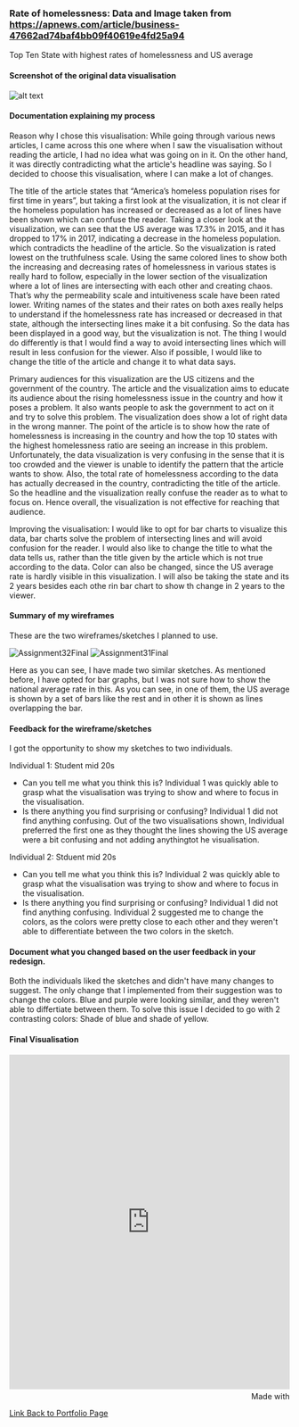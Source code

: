 
### Rate of homelessness: Data and Image taken from https://apnews.com/article/business-47662ad74baf4bb09f40619e4fd25a94 

Top Ten State with highest rates of homelessness and US average

#### Screenshot of the original data visualisation

![alt text](https://storage.googleapis.com/afs-prod/media/b2df393c7e2146ff85c9a3ad884a370e/1000.jpeg)

#### Documentation explaining my process

Reason why I chose this visualisation:
While going through various news articles, I came across this one where when I saw the visualisation without reading the article, I had no idea what was going on in it. On the other hand, it was directly contradicting what the article's headline was saying. So I decided to choose this visualisation, where I can make a lot of changes.

The title of the article states that “America’s homeless population rises for first time in years”, but taking a first look at the visualization, it is not clear if the homeless population has increased or decreased as a lot of lines have been shown which can confuse the reader. Taking a closer look at the visualization, we can see that the US average was 17.3% in 2015, and it has dropped to 17% in 2017, indicating a decrease in the homeless population. which contradicts the headline of the article. So the visualization is rated lowest on the truthfulness scale.
Using the same colored lines to show both the increasing and decreasing rates of homelessness in various states is really hard to follow, especially in the lower section of the visualization where a lot of lines are intersecting with each other and creating chaos. That’s why the permeability scale and intuitiveness scale have been rated lower.
Writing names of the states and their rates on both axes really helps to understand if the homelessness rate has increased or decreased in that state, although the intersecting lines make it a bit confusing. So the data has been displayed in a good way, but the visualization is not.
The thing I would do differently is that I would find a way to avoid intersecting lines which will result in less confusion for the viewer. Also if possible, I would like to change the title of the article and change it to what data says.

Primary audiences for this visualization are the US citizens and the government of the country. The article and the visualization aims to educate its audience about the rising homelessness issue in the country and how it poses a problem. It also wants people to ask the government to act on it and try to solve this problem. 
The visualization does show a lot of right data in the wrong manner. The point of the article is to show how the rate of homelessness is increasing in the country and how the top 10 states with the highest homelessness ratio are seeing an increase in this problem. Unfortunately, the data visualization is very confusing in the sense that it is too crowded and the viewer is unable to identify the pattern that the article wants to show. Also, the total rate of homelessness according to the data has actually decreased in the country, contradicting the title of the article. So the headline and the visualization really confuse the reader as to what to focus on. Hence overall, the visualization is not effective for reaching that audience.

Improving the visualisation:
I would like to opt for bar charts to visualize this data, bar charts solve the problem of intersecting lines and will avoid confusion for the reader. I would also like to change the title to what the data tells us, rather than the title given by the article which is not true according to the data. Color can also be changed, since the US average rate is hardly visible in this visualization.
I will also be taking the state and its 2 years besides each othe rin bar chart to show th change in 2 years to the viewer.

#### Summary of my wireframes

These are the two wireframes/sketches I planned to use.

![Assignment32Final](https://user-images.githubusercontent.com/112986330/191380137-1dd799df-4ea4-4b39-8b7d-4d83e81cb7ac.jpeg)
![Assignment31Final](https://user-images.githubusercontent.com/112986330/191380169-f124df59-6a2e-44a8-9746-d82d21f53517.jpeg)

Here as you can see, I have made two similar sketches. As mentioned before, I have opted for bar graphs, but I was not sure how to show the national average rate in this. As you can see, in one of them, the US average is shown by a set of bars like the rest and in other it is shown as lines overlapping the bar.

#### Feedback for the wireframe/sketches
I got the opportunity to show my sketches to two individuals.

Individual 1: Student mid 20s
- Can you tell me what you think this is?
Individual 1 was quickly able to grasp what the visualisation was trying to show and where to focus in the visualisation.
- Is there anything you find surprising or confusing?
Individual 1 did not find anything confusing.
Out of the two visualisations shown, Individual preferred the first one as they thought the lines showing the US average were a bit confusing and not adding anythingtot he visualisation.

Individual 2: Stduent mid 20s
- Can you tell me what you think this is?
Individual 2 was quickly able to grasp what the visualisation was trying to show and where to focus in the visualisation.
- Is there anything you find surprising or confusing?
Individual 1 did not find anything confusing.
Individual 2 suggested me to change the colors, as the colors were pretty close to each other and they weren't able to differentiate between the two colors in the sketch.

####  Document what you changed based on the user feedback in your redesign.
Both the individuals liked the sketches and didn't have many changes to suggest. 
The only change that I implemented from their suggestion was to change the colors. Blue and purple were looking similar, and they weren't able to differtiate between them. To solve this issue I decided to go with 2 contrasting colors: Shade of blue and shade of yellow.

#### Final Visualisation

<iframe src='https://flo.uri.sh/visualisation/11238238/embed' title='Interactive or visual content' class='flourish-embed-iframe' frameborder='0' scrolling='no' style='width:100%;height:600px;' sandbox='allow-same-origin allow-forms allow-scripts allow-downloads allow-popups allow-popups-to-escape-sandbox allow-top-navigation-by-user-activation'></iframe><div style='width:100%!;margin-top:4px!important;text-align:right!important;'><a class='flourish-credit' href='https://public.flourish.studio/visualisation/11238238/?utm_source=embed&utm_campaign=visualisation/11238238' target='_top' style='text-decoration:none!important'><img alt='Made with Flourish' src='https://public.flourish.studio/resources/made_with_flourish.svg' style='width:105px!important;height:16px!important;border:none!important;margin:0!important;'> </a></div>


[Link Back to Portfolio Page](https://shubham-prabhu.github.io/portfolio/)
